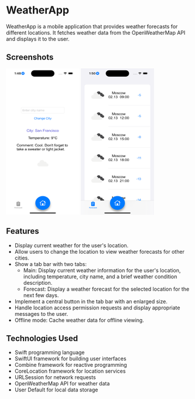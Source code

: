 # WeatherApp

WeatherApp is a mobile application that provides weather forecasts for different locations. It fetches weather data from the OpenWeatherMap API and displays it to the user.

## Screenshots
<img src="https://github.com/DmitriiLipuntsov/WeatherApp/blob/main/screen.png" width="200" height="400"/> <img src="https://github.com/DmitriiLipuntsov/WeatherApp/blob/main/screen0.png" width="200" height="400"/>

## Features

- Display current weather for the user's location.
- Allow users to change the location to view weather forecasts for other cities.
- Show a tab bar with two tabs:
  - Main: Display current weather information for the user's location, including temperature, city name, and a brief weather condition description.
  - Forecast: Display a weather forecast for the selected location for the next few days.
- Implement a central button in the tab bar with an enlarged size.
- Handle location access permission requests and display appropriate messages to the user.
- Offline mode: Cache weather data for offline viewing.

## Technologies Used

- Swift programming language
- SwiftUI framework for building user interfaces
- Combine framework for reactive programming
- CoreLocation framework for location services
- URLSession for network requests
- OpenWeatherMap API for weather data
- User Default for local data storage
